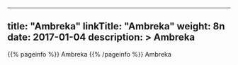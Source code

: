 
---
title: "Ambreka"
linkTitle: "Ambreka"
weight: 8n
date: 2017-01-04
description: >
 Ambreka
---

{{% pageinfo %}}
Ambreka
{{% /pageinfo %}}
Ambreka
